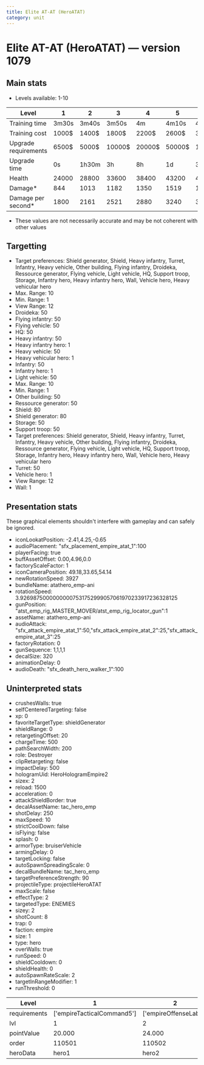 ```yaml
---
title: Elite AT-AT (HeroATAT)
category: unit
---
```


# Elite AT-AT (HeroATAT) — version 1079

## Main stats

  * Levels available: 1-10

|Level               |1    |2    |3     |4     |5     |6      |7      |8      |9       |10      |
|--------------------|-----|-----|------|------|------|-------|-------|-------|--------|--------|
|Training time       |3m30s|3m40s|3m50s |4m    |4m10s |4m20s  |4m30s  |4m40s  |4m50s   |5m      |
|Training cost       |1000$|1400$|1800$ |2200$ |2600$ |3000$  |3400$  |3800$  |4200$   |4600$   |
|Upgrade requirements|6500$|5000$|10000$|20000$|50000$|135000$|225000$|450000$|1500000$|2500000$|
|Upgrade time        |0s   |1h30m|3h    |8h    |1d    |3d     |5d     |1w     |1w3d    |2w      |
|Health              |24000|28800|33600 |38400 |43200 |48000  |52800  |57600  |62400   |72000   |
|Damage*             |844  |1013 |1182  |1350  |1519  |1688   |1857   |2025   |2194    |2532    |
|Damage per second*  |1800 |2161 |2521  |2880  |3240  |3601   |3961   |4320   |4680    |5401    |

* These values are not necessarily accurate and may be not coherent with other values

## Targetting

  * Target preferences: Shield generator, Shield, Heavy infantry, Turret, Infantry, Heavy vehicle, Other building, Flying infantry, Droideka, Ressource generator, Flying vehicle, Light vehicle, HQ, Support troop, Storage, Infantry hero, Heavy infantry hero, Wall, Vehicle hero, Heavy vehicular hero
  * Max. Range: 10
  * Min. Range: 1
  * View Range: 12
  * Droideka: 50
  * Flying infantry: 50
  * Flying vehicle: 50
  * HQ: 50
  * Heavy infantry: 50
  * Heavy infantry hero: 1
  * Heavy vehicle: 50
  * Heavy vehicular hero: 1
  * Infantry: 50
  * Infantry hero: 1
  * Light vehicle: 50
  * Max. Range: 10
  * Min. Range: 1
  * Other building: 50
  * Ressource generator: 50
  * Shield: 80
  * Shield generator: 80
  * Storage: 50
  * Support troop: 50
  * Target preferences: Shield generator, Shield, Heavy infantry, Turret, Infantry, Heavy vehicle, Other building, Flying infantry, Droideka, Ressource generator, Flying vehicle, Light vehicle, HQ, Support troop, Storage, Infantry hero, Heavy infantry hero, Wall, Vehicle hero, Heavy vehicular hero
  * Turret: 50
  * Vehicle hero: 1
  * View Range: 12
  * Wall: 1

## Presentation stats

These graphical elements shouldn't interfere with gameplay and can safely be ignored.

  * iconLookatPosition: -2.41,4.25,-0.65
  * audioPlacement: "sfx_placement_empire_atat_1":100
  * playerFacing: true
  * buffAssetOffset: 0.00,4.96,0.0
  * factoryScaleFactor: 1
  * iconCameraPosition: 49.18,33.65,54.14
  * newRotationSpeed: 3927
  * bundleName: atathero_emp-ani
  * rotationSpeed: 3.92698750000000007531752999057061970233917236328125
  * gunPosition: "atst_emp_rig_MASTER_MOVER/atst_emp_rig_locator_gun":1
  * assetName: atathero_emp-ani
  * audioAttack: "sfx_attack_empire_atat_1":50,"sfx_attack_empire_atat_2":25,"sfx_attack_empire_atat_3":25
  * factoryRotation: 0
  * gunSequence: 1,1,1,1
  * decalSize: 320
  * animationDelay: 0
  * audioDeath: "sfx_death_hero_walker_1":100

## Uninterpreted stats

  * crushesWalls: true
  * selfCenteredTargeting: false
  * xp: 0
  * favoriteTargetType: shieldGenerator
  * shieldRange: 0
  * retargetingOffset: 20
  * chargeTime: 500
  * pathSearchWidth: 200
  * role: Destroyer
  * clipRetargeting: false
  * impactDelay: 500
  * hologramUid: HeroHologramEmpire2
  * sizex: 2
  * reload: 1500
  * acceleration: 0
  * attackShieldBorder: true
  * decalAssetName: tac_hero_emp
  * shotDelay: 250
  * maxSpeed: 10
  * strictCoolDown: false
  * isFlying: false
  * splash: 0
  * armorType: bruiserVehicle
  * armingDelay: 0
  * targetLocking: false
  * autoSpawnSpreadingScale: 0
  * decalBundleName: tac_hero_emp
  * targetPreferenceStrength: 90
  * projectileType: projectileHeroATAT
  * maxScale: false
  * effectType: 2
  * targetedType: ENEMIES
  * sizey: 2
  * shotCount: 8
  * trap: 0
  * faction: empire
  * size: 1
  * type: hero
  * overWalls: true
  * runSpeed: 0
  * shieldCooldown: 0
  * shieldHealth: 0
  * autoSpawnRateScale: 2
  * targetInRangeModifier: 1
  * runThreshold: 0

|Level       |1                         |2                    |3                    |4                    |5                    |6                    |7                    |8                    |9                    |10                    |
|------------|--------------------------|---------------------|---------------------|---------------------|---------------------|---------------------|---------------------|---------------------|---------------------|----------------------|
|requirements|['empireTacticalCommand5']|['empireOffenseLab2']|['empireOffenseLab3']|['empireOffenseLab4']|['empireOffenseLab5']|['empireOffenseLab6']|['empireOffenseLab7']|['empireOffenseLab8']|['empireOffenseLab9']|['empireOffenseLab10']|
|lvl         |1                         |2                    |3                    |4                    |5                    |6                    |7                    |8                    |9                    |10                    |
|pointValue  |20.000                    |24.000               |28.000               |32.000               |36.000               |40.000               |44.000               |48.000               |52.000               |60.000                |
|order       |110501                    |110502               |110503               |110504               |110505               |110506               |110507               |110508               |110509               |110510                |
|heroData    |hero1                     |hero2                |hero3                |hero4                |hero5                |hero6                |hero7                |hero8                |hero9                |hero10                |

